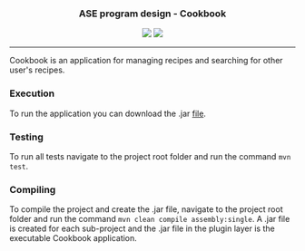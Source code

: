 <p align="center">
    <h3 align="center">ASE program design - Cookbook</h3>
    <p align="center">
        <a target="_blank" href="./.github/workflows/ci.yml"><img src="https://github.com/Niklas-23/ase-programmentwurf/actions/workflows/ci.yml/badge.svg"></a>
        <a target="_blank" href="https://sonarcloud.io/summary/new_code?id=Niklas-23_ase-programmentwurf"><img src="https://sonarcloud.io/api/project_badges/measure?project=Niklas-23_ase-programmentwurf&metric=alert_status"></a>
    </p>
</p>

---

Cookbook is an application for managing recipes and searching for other user's recipes.

### Execution

To run the application you can download the .jar [file](Cookbook-1.0.jar).

### Testing

To run all tests navigate to the project root folder and run the command ```mvn test```.

### Compiling

To compile the project and create the .jar file, navigate to the project root folder and run the command ```mvn clean compile assembly:single```. A .jar file is created for each sub-project and the .jar file in the plugin layer is the executable Cookbook application.
